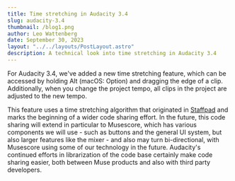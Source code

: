 ```yaml
---
title: Time stretching in Audacity 3.4 
slug: audacity-3.4
thumbnail: /blog1.png
author: Leo Wattenberg
date: September 30, 2023
layout: "../../layouts/PostLayout.astro"
description: A technical look into time stretching in Audacity 3.4
---
```


For Audacity 3.4, we've added a new time stretching feature, which can be accessed by holding Alt (macOS: Option) and dragging the edge of a clip. Additionally, when you change the project tempo, all clips in the project are adjusted to the new tempo.

This feature uses a time stretching algorithm that originated in [Staffpad](https://staffpad.net) and marks the beginning of a wider code sharing effort. In the future, this code sharing will extend in particular to Musescore, which has various components we will use - such as buttons and the general UI system, but also larger features like the mixer - and also may turn bi-directional, with Musescore using some of our technology in the future. Audacity's continued efforts in librarization of the code base certainly make code sharing easier, both between Muse products and also with third party developers.

<!-- add more dev-y talk here -->